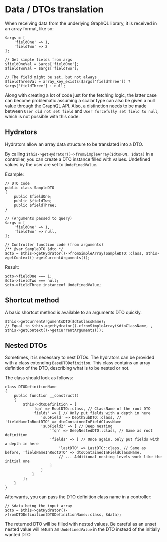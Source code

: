 # Data / DTOs translation

When receiving data from the underlying GraphQL library, it is received in an array format, like so:

```
$args = [
    'fieldOne' => 1,
    'fieldTwo' => 2
];

// Get simple fields from args
$fieldOneVal = $args['fieldOne'];
$fieldTwoVal = $args['fieldTwo'];

// The field might be set, but not always
$fieldThreeVal = array_key_exists($args['fieldThree']) ? $args['fieldThree'] : null;
```

Along with creating a lot of code just for the fetching logic, the latter case can become problematic assuming a scalar type can also be given a null value through the GraphQL API. Also, a distinction needs to be made between `User did not set field` and `User forcefully set field to null`, which is not possible with this code.

## Hydrators

Hydrators allow an array data structure to be translated into a DTO.

By calling ```$this->getHydrator()->fromSimpleArray($dtoFQN, $data)``` in a controller, you can create a DTO instance filled with values. Undefined values by the user are set to `UndefinedValue`.

Example:


```
// DTO Code
public class SampleDTO 
{
    public $fieldOne;
    public $fieldTwo;
    public $fieldThree;
}

// (Arguments passed to query)
$args = [
    'fieldOne' => 1,
    'fieldTwo' => null,
];

// Controller function code (from arguments)
/** @var SampleDTO $dto */
$dto = $this->getHydrator()->fromSimpleArray(SampleDTO::class, $this->getContext()->getCurrentArguments());
```

Result:
```
$dto->fieldOne === 1;
$dto->fieldTwo === null;
$dto->fieldThree instanceof UndefinedValue;
```

## Shortcut method

A basic shortcut method is available to an arguments DTO quickly.

```
$this->getCurrentArgumentsDTO($dtoClassName);
// Equal to $this->getHydrator()->fromSimpleArray($dtoClassName, , $this->getContext()->getCurrentArguments());
```

## Nested DTOs

Sometimes, it is necessary to nest DTOs. The hydrators can be provided with a class extending `BaseDTODefinition`. This class contains an array definition of the DTO, describing what is to be nested or not. 

The class should look as follows:

```
class DTODefinitionName
{
    public function __construct()
    {
		$this->dtoDefinition = [
			'fqn' => RootDTO::class, // ClassName of the root DTO
			'fields' => [ // Only put fields with a depth in here
				'subField' => DepthSubDTO::class, // 'fieldNameInRootDTO' => dtoContainedInFieldClassName
				'subField2' => [ // Deep nesting
				    'fqn' => DeepNestedDTO::class, // Same as root definition
				    'fields' => [ // Once again, only put fields with a depth in here
				        'lastDTO' => LastDTO::class, // Same as before, 'fieldNameInRootDTO' => dtoContainedInFieldClassName,
				        // ... Additional nesting levels work like the initial one
				    ]
				]
			]
		];
    }
}
```

Afterwards, you can pass the DTO definition class name in a controller:

```
// $data being the input array
$dto = $this->getHydrator()->fromDTODefinition(DTODefinitionName::class, $data);
```

The returned DTO will be filled with nested values. Be careful as an unset nested value will return an `UndefinedValue` in the DTO instead of the initially wanted DTO.
